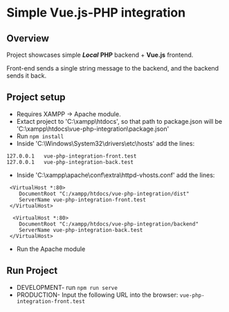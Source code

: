 # Simple Vue.js-PHP integration

## Overview
Project showcases simple ***Local*** **PHP** backend + **Vue.js** frontend.

Front-end sends a single string message to the backend, and the backend sends it back.


## Project setup

* Requires XAMPP -> Apache module.
* Extact project to 'C:\xampp\htdocs', so that path to package.json will be 'C:\xampp\htdocs\vue-php-integration\package.json'
* Run ```npm install```
* Inside 'C:\Windows\System32\drivers\etc\hosts' add the lines:
```
127.0.0.1	vue-php-integration-front.test
127.0.0.1	vue-php-integration-back.test
```
* Inside 'C:\xampp\apache\conf\extra\httpd-vhosts.conf' add the lines:
```
 <VirtualHost *:80>
    DocumentRoot "C:/xampp/htdocs/vue-php-integration/dist"
    ServerName vue-php-integration-front.test
 </VirtualHost>

  <VirtualHost *:80>
    DocumentRoot "C:/xampp/htdocs/vue-php-integration/backend"
    ServerName vue-php-integration-back.test
 </VirtualHost>
```
* Run the Apache module

## Run Project
* DEVELOPMENT- run ```npm run serve```
* PRODUCTION- Input the following URL into the browser: ```vue-php-integration-front.test```
